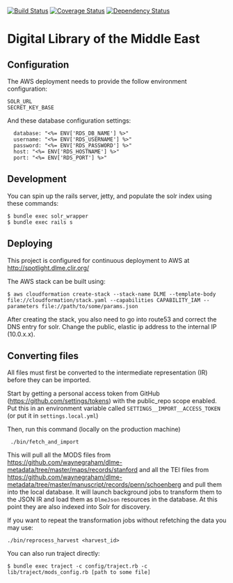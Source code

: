 [![Build Status](https://travis-ci.org/sul-dlss/dlme.svg)](https://travis-ci.org/sul-dlss/dlme) [![Coverage Status](https://coveralls.io/repos/sul-dlss/dlme/badge.svg?branch=master&service=github)](https://coveralls.io/github/sul-dlss/dlme?branch=master) [![Dependency Status](https://gemnasium.com/sul-dlss/dlme.svg)](https://gemnasium.com/sul-dlss/dlme)

# Digital Library of the Middle East

## Configuration

The AWS deployment needs to provide the follow environment configuration:

```
SOLR_URL
SECRET_KEY_BASE
```

And these database configuration settings:
```
  database: "<%= ENV['RDS_DB_NAME'] %>"
  username: "<%= ENV['RDS_USERNAME'] %>"
  password: "<%= ENV['RDS_PASSWORD'] %>"
  host: "<%= ENV['RDS_HOSTNAME'] %>"
  port: "<%= ENV['RDS_PORT'] %>"
```

## Development

You can spin up the rails server, jetty, and populate the solr index using these commands:

```console
$ bundle exec solr_wrapper
$ bundle exec rails s
```

## Deploying

This project is configured for continuous deployment to AWS at http://spotlight.dlme.clir.org/

The AWS stack can be built using:

```
$ aws cloudformation create-stack --stack-name DLME --template-body file://cloudformation/stack.yaml --capabilities CAPABILITY_IAM --parameters file://path/to/some/params.json
```

After creating the stack, you also need to go into route53 and correct the DNS entry for solr. Change the public, elastic ip address to the internal IP (10.0.x.x).

## Converting files
All files must first be converted to the intermediate representation (IR) before
they can be imported.

Start by getting a personal access token from GitHub (https://github.com/settings/tokens)
with the public_repo scope enabled.  Put this in an environment variable called
`SETTINGS__IMPORT__ACCESS_TOKEN` (or put it in `settings.local.yml`)

Then, run this command (locally on the production machine)
```
 ./bin/fetch_and_import
```

This will pull all the MODS files from https://github.com/waynegraham/dlme-metadata/tree/master/maps/records/stanford
and all the TEI files from https://github.com/waynegraham/dlme-metadata/tree/master/manuscript/records/penn/schoenberg
and pull them into the local database.  It will launch background jobs to
transform them to the JSON IR and load them as `DlmeJson` resources in the database.
At this point they are also indexed into Solr for discovery.

If you want to repeat the transformation jobs without refetching the data you
may use: 
```
./bin/reprocess_harvest <harvest_id>
```

You can also run traject directly:

```
$ bundle exec traject -c config/traject.rb -c lib/traject/mods_config.rb [path to some file]
```
